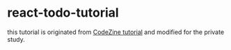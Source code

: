 # react-todo-tutorial

this tutorial is originated from [CodeZine tutorial](http://codezine.jp/article/detail/8491) and modified for the private study.
